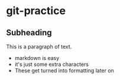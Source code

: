 # git-practice

## Subheading

This is a paragraph of text.

- markdown is easy
- it's just some extra characters
- These get turned into formatting later on
<!-- This is my part to code in -->

